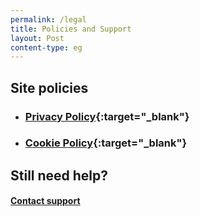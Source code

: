 ```yaml
---
permalink: /legal
title: Policies and Support
layout: Post
content-type: eg
---
```

## Site policies

-   ### [Privacy Policy](https://alvinmhng.com/privacy){:target="_blank"}
-   ### [Cookie Policy](https://alvinmhng.com/cookie){:target="_blank"}

## Still need help?
#### [Contact support](mailto:support@alvinmhng.com)
